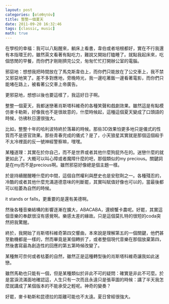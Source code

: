 ```yaml
---
layout: post
categories: [αἰσθητόν]
title: 整整一個夏天
date: 2011-09-20 16:32:46
tags: [classic, music]
math: true
---
```


在學校的幸福：我可以八點醒來，躺床上看書，韋伯或者培根都好，實在不行我還有本指環王的，雖然英文看著有點吃力，難說又開始打瞌睡了。就點我起床來，吃個悠閒的早餐，而你們才剛剛擠完公交，匆匆忙忙打開辦公室的電腦。

邪惡地：想想我把時間放在了馬克斯韋伯上，而你們只能放在了公交車上，我不禁又邪惡地笑了。差不多對應地，旁晚時光，我一邊吃著飯一邊看著電影，而你們只能堵在路上，被看著公交車上帝廣告。

更邪惡地，想想以後也要這樣了，我這好日子啊。

整整一個夏天，我都迷戀著肖斯塔科維奇的各種笑聲和戲劇效果。雖然這是有點模仿麥卡勒斯，好像我也不是很故意的，什麼時候起，這種這個夏天變成了口頭語的時候，彷彿秋日還很強大。

比如，整整十年的哈利波特終於落幕的時候。那些3D效果怕更多地只是儀式的性質而不是感官效果。那些青春完成的儀式？是了，小天狼星其實就是那個這個殺手不太冷裡面的反一號神經警察嘛，嘿嘿。

某種道理：其實在於你自己，而不是世界或者其他什麼狗屁外在的。迷戀什麼的就更如此了。大概可以叫心障或者魔障什麼的吧，那個類似的my precious。關鍵詞是在my而不是precious啊。雖然邪惡好像總是個主題一樣。

於是持續醒醒睡什麼的中間，這個自然權利與歷史也是安慰劑之一。各種殘忍的，冷酷的或者其他什麼充滿道德意味的判斷罷，其實叫賦值好像也可以的，當最後都可以枯萎為自然的時候。

it stands or falls，更重要的是還有美德啊。

然後各種音樂結構的影響逐漸在擴大，ABACABA，還螃蟹卡農呢。好罷，其實這個音樂的奉獻很沒有感覺啊。樂感太差的緣故。只是這個莫扎特的很短的coda突然把我驚醒。

終於，我開始了肖斯塔科維奇第四交響曲，本來說是理解第五的一個關鍵，他們甚至動機都是一樣的，然而畢竟是某個轉折了，或者整個現代音樂在那個放棄第四，然後書寫最為創造性的回應的第五第時候改變了。

某種無可奈何或者枯萎的自然，雖然正是這種轉型後的肖斯塔科維奇讓我如此迷戀。

雖然馬勒也只能有一個，但是某種類似於非此不可的疑問：確實是非此不可麼。於是當淚流滿面地確認這，人生只有一次而且永遠只是張草圖的時候：講了半天我怎麼就講成了某個版本的不能承受之輕呢。神奇的變奏？

好罷，麥卡勒斯和昆德拉的距離可能也不太遠。夏日曾經很強大。

